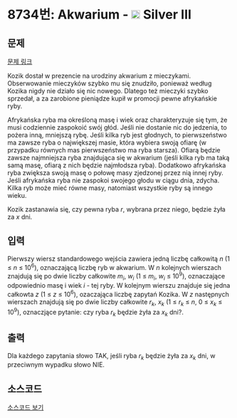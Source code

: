 # 8734번: Akwarium - <img src="https://static.solved.ac/tier_small/8.svg" style="height:20px" /> Silver III

<!-- performance -->

<!-- 문제 제출 후 깃허브에 푸시를 했을 때 제출한 코드의 성능이 입력될 공간입니다.-->

<!-- end -->

## 문제

[문제 링크](https://boj.kr/8734)


<p>Kozik dostał w prezencie na urodziny akwarium z mieczykami. Obserwowanie mieczyków szybko mu się znudziło, ponieważ według Kozika nigdy nie działo się nic nowego. Dlatego też mieczyki szybko sprzedał, a za zarobione pieniądze kupił w promocji pewne afrykańskie ryby.</p>

<p>Afrykańska ryba ma określoną masę i wiek oraz charakteryzuje się tym, że musi codziennie zaspokoić swój głód. Jeśli nie dostanie nic do jedzenia, to pożera inną, mniejszą rybę. Jeśli kilka ryb jest głodnych, to pierwszeństwo ma zawsze ryba o największej masie, która wybiera swoją ofiarę (w przypadku równych mas pierwszeństwo ma ryba starsza). Ofiarą będzie zawsze najmniejsza ryba znajdująca się w akwarium (jeśli kilka ryb ma taką samą masę, ofiarą z nich będzie najmłodsza ryba). Dodatkowo afrykańska ryba zwiększa swoją masę o połowę masy zjedzonej przez nią innej ryby. Jeśli afrykańska ryba nie zaspokoi swojego głodu w ciągu dnia, zdycha. Kilka ryb może mieć równe masy, natomiast wszystkie ryby są innego wieku.</p>

<p>Kozik zastanawia się, czy pewna ryba <em>r</em>, wybrana przez niego, będzie żyła za <em>x</em>&nbsp;dni.</p>



## 입력


<p>Pierwszy wiersz standardowego wejścia zawiera jedną liczbę całkowitą <em>n</em>&nbsp;(1 ≤ <em>n</em> ≤ 10<sup>6</sup>), oznaczającą liczbę ryb w akwarium. W&nbsp;<em>n</em>&nbsp;kolejnych wierszach znajdują się po dwie liczby całkowite <em>m<sub>i</sub></em>,&nbsp;<em>w<sub>i</sub></em>&nbsp;(1 ≤ <em>m<sub>i</sub></em>, <em>w<sub>i</sub></em> ≤ 10<sup>9</sup>), oznaczające odpowiednio masę i wiek <em>i</em>&nbsp;- tej ryby. W kolejnym wierszu znajduje się jedna całkowta <em>z</em>&nbsp;(1 ≤ <em>z</em> ≤ 10<sup>6</sup>), ozaczająca liczbę zapytań Kozika. W&nbsp;<em>z</em>&nbsp;następnych wierszach znajdują się po dwie liczby całkowite <em>r<sub>k</sub></em>,&nbsp;<em>x<sub>k</sub></em>&nbsp;(1 ≤ <em>r<sub>k</sub></em> ≤ <em>n</em>, 0 ≤ <em>x<sub>k</sub></em> ≤ 10<sup>9</sup>), oznaczjące pytanie: czy ryba&nbsp;<em>r<sub>k</sub></em>&nbsp;będzie żyła za&nbsp;<em>x<sub>k</sub></em>&nbsp;dni?.</p>



## 출력


<p>Dla każdego zapytania słowo TAK, jeśli ryba <em>r<sub>k</sub></em>&nbsp;będzie żyła za&nbsp;<em>x<sub>k</sub></em>&nbsp;dni, w przeciwnym wypadku słowo NIE.</p>



## 소스코드

[소스코드 보기](Akwarium.cpp)